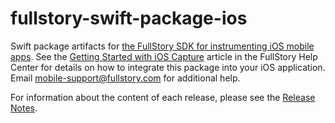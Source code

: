 # fullstory-swift-package-ios

Swift package artifacts for [the FullStory SDK for instrumenting iOS mobile apps](https://www.fullstory.com/mobile-apps/). See the [Getting Started with iOS Capture](https://help.fullstory.com/hc/en-us/articles/360042772333-Getting-Started-with-iOS-Capture) article in the FullStory Help Center for details on how to integrate this package into your iOS application. Email mobile-support@fullstory.com for additional help.

For information about the content of each release, please see the [Release Notes](https://help.fullstory.com/hc/en-us/articles/4412766845591-Fullstory-for-Mobile-Apps-Release-Notes).
